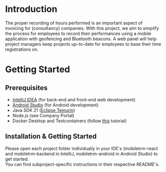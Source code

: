 # Introduction
The proper recording of hours performed is an important aspect of invoicing for (consultancy) companies.
With this project, we aim to simplify the process for employees to record their performances using a mobile application with geofencing and Bluetooth beacons.
A web panel will help project managers keep projects up-to-date for employees to base their time registrations on.

# Getting Started

## Prerequisites
- [IntelliJ IDEA](https://www.jetbrains.com/idea/download/?section=windows) (for back-end and front-end web development)
- [Android Studio](https://developer.android.com/studio) (for Android development)
- Java SDK 21 ([Eclipse Temurin](https://adoptium.net/en-GB/temurin/releases/?os=windows&package=jdk))
- Node.js (see Company Portal)
- Docker Desktop and Testcontainers (follow [this](https://dev.azure.com/R-JavaCC/008%20J%20Mobile%20TRM%20Geo/_wiki/wikis/008-J-Mobile-TRM-Geo.wiki/90/Quarkus-with-MariaDB) tutorial)


## Installation & Getting Started
Please open each project folder individually in your IDE's (mobiletrm-react and mobiletrm-backend in IntelliJ, mobiletrm-android in Android Studio) to get started. <br/>
You can find subproject-specific instructions in their respective README's.